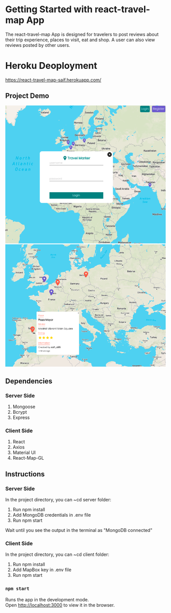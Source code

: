 # Getting Started with react-travel-map App

The react-travel-map App is designed for travelers to post reviews about their trip experience, places to visit, eat and shop. A user can also view reviews posted by other users.

# Heroku Deoployment

https://react-travel-map-saif.herokuapp.com/

## Project Demo

!["Screenshot of Home page"](https://github.com/saifali-95/react-travel-map/blob/master/Pictures/main-page.png)
!["Screenshot of adding a new booking"](https://github.com/saifali-95/react-travel-map/blob/master/Pictures/user-review.png)

## Dependencies
### Server Side

1. Mongoose
2. Bcrypt
3. Express
### Client Side

1. React
2. Axios
3. Material UI
4. React-Map-GL

## Instructions
### Server Side

In the project directory, you can ~cd server folder:

1. Run npm install
2. Add MongoDB credentials in .env file
3. Run npm start

Wait until you see the output in the terminal as "MongoDB connected" 
### Client Side

In the project directory, you can ~cd client folder:

1. Run npm install
2. Add MapBox key in .env file
3. Run npm start

### `npm start`

Runs the app in the development mode.\
Open [http://localhost:3000](http://localhost:3000) to view it in the browser.



